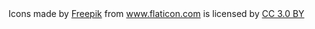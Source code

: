 <div>Icons made by <a href="https://www.freepik.com/?__hstc=57440181.71804656d941587b5b07a902b8b4b258.1557121470211.1557121470211.1557121470211.1&__hssc=57440181.2.1557121470212&__hsfp=1277820956" title="Freepik">Freepik</a> from <a href="https://www.flaticon.com/" 			    title="Flaticon">www.flaticon.com</a> is licensed by <a href="http://creativecommons.org/licenses/by/3.0/" 			    title="Creative Commons BY 3.0" target="_blank">CC 3.0 BY</a></div>